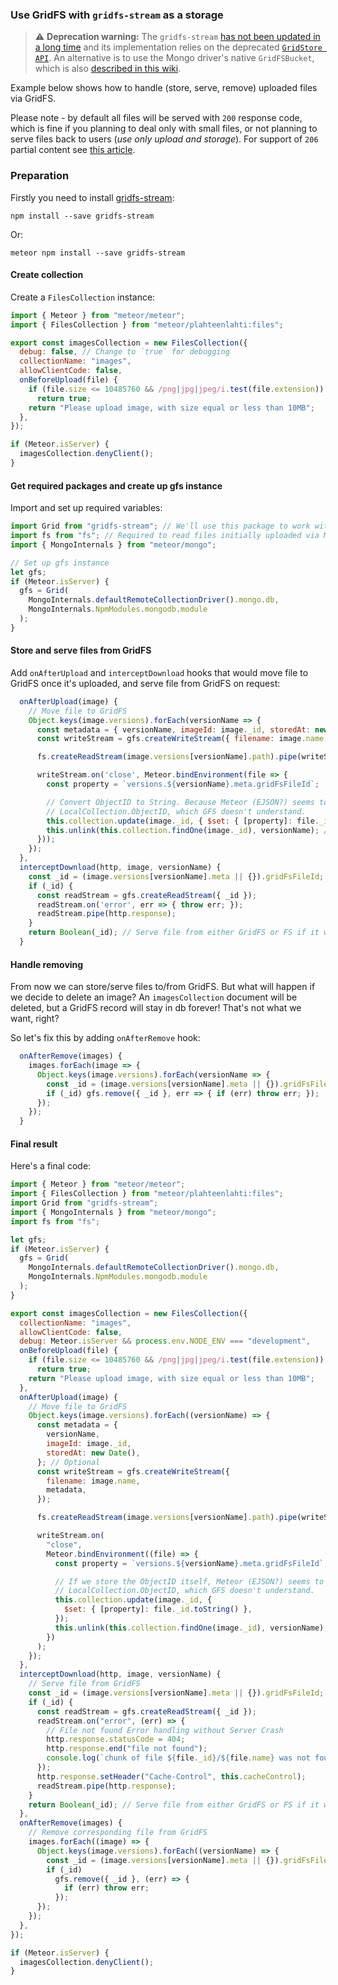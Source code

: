 ### Use GridFS with `gridfs-stream` as a storage

> :warning: **Deprecation warning:** The `gridfs-stream` [has not been updated in a long time](https://github.com/aheckmann/gridfs-stream) and its implementation relies on the deprecated [`GridStore API`](https://mongodb.github.io/node-mongodb-native/3.6/api/GridStore.html). An alternative is to use the Mongo driver's native `GridFSBucket`, which is also [described in
> this wiki](https://github.com/veliovgroup/Meteor-Files/blob/master/docs/gridfs-bucket-integration.md).

Example below shows how to handle (store, serve, remove) uploaded files via GridFS.

Please note - by default all files will be served with `200` response code, which is fine if you planning to deal only with small files, or not planning to serve files back to users (_use only upload and storage_). For support of `206` partial content see [this article](https://github.com/veliovgroup/Meteor-Files/blob/master/docs/gridfs-streaming.md).

### Preparation

Firstly you need to install [gridfs-stream](https://github.com/aheckmann/gridfs-stream):

```shell
npm install --save gridfs-stream
```

Or:

```shell
meteor npm install --save gridfs-stream
```

#### Create collection

Create a `FilesCollection` instance:

```javascript
import { Meteor } from "meteor/meteor";
import { FilesCollection } from "meteor/plahteenlahti:files";

export const imagesCollection = new FilesCollection({
  debug: false, // Change to `true` for debugging
  collectionName: "images",
  allowClientCode: false,
  onBeforeUpload(file) {
    if (file.size <= 10485760 && /png|jpg|jpeg/i.test(file.extension))
      return true;
    return "Please upload image, with size equal or less than 10MB";
  },
});

if (Meteor.isServer) {
  imagesCollection.denyClient();
}
```

#### Get required packages and create up gfs instance

Import and set up required variables:

```javascript
import Grid from "gridfs-stream"; // We'll use this package to work with GridFS
import fs from "fs"; // Required to read files initially uploaded via Meteor-Files
import { MongoInternals } from "meteor/mongo";

// Set up gfs instance
let gfs;
if (Meteor.isServer) {
  gfs = Grid(
    MongoInternals.defaultRemoteCollectionDriver().mongo.db,
    MongoInternals.NpmModules.mongodb.module
  );
}
```

#### Store and serve files from GridFS

Add `onAfterUpload` and `interceptDownload` hooks that would move file to GridFS once it's uploaded, and serve file from GridFS on request:

```javascript
  onAfterUpload(image) {
    // Move file to GridFS
    Object.keys(image.versions).forEach(versionName => {
      const metadata = { versionName, imageId: image._id, storedAt: new Date() }; // Optional
      const writeStream = gfs.createWriteStream({ filename: image.name, metadata });

      fs.createReadStream(image.versions[versionName].path).pipe(writeStream);

      writeStream.on('close', Meteor.bindEnvironment(file => {
        const property = `versions.${versionName}.meta.gridFsFileId`;

        // Convert ObjectID to String. Because Meteor (EJSON?) seems to convert it to a
        // LocalCollection.ObjectID, which GFS doesn't understand.
        this.collection.update(image._id, { $set: { [property]: file._id.toString() } });
        this.unlink(this.collection.findOne(image._id), versionName); // Unlink file by version from FS
      }));
    });
  },
  interceptDownload(http, image, versionName) {
    const _id = (image.versions[versionName].meta || {}).gridFsFileId;
    if (_id) {
      const readStream = gfs.createReadStream({ _id });
      readStream.on('error', err => { throw err; });
      readStream.pipe(http.response);
    }
    return Boolean(_id); // Serve file from either GridFS or FS if it wasn't uploaded yet
  }
```

#### Handle removing

From now we can store/serve files to/from GridFS. But what will happen if we decide to
delete an image? An `imagesCollection` document will be deleted, but a GridFS record will stay in db forever!
That's not what we want, right?

So let's fix this by adding `onAfterRemove` hook:

```javascript
  onAfterRemove(images) {
    images.forEach(image => {
      Object.keys(image.versions).forEach(versionName => {
        const _id = (image.versions[versionName].meta || {}).gridFsFileId;
        if (_id) gfs.remove({ _id }, err => { if (err) throw err; });
      });
    });
  }
```

#### Final result

Here's a final code:

```javascript
import { Meteor } from "meteor/meteor";
import { FilesCollection } from "meteor/plahteenlahti:files";
import Grid from "gridfs-stream";
import { MongoInternals } from "meteor/mongo";
import fs from "fs";

let gfs;
if (Meteor.isServer) {
  gfs = Grid(
    MongoInternals.defaultRemoteCollectionDriver().mongo.db,
    MongoInternals.NpmModules.mongodb.module
  );
}

export const imagesCollection = new FilesCollection({
  collectionName: "images",
  allowClientCode: false,
  debug: Meteor.isServer && process.env.NODE_ENV === "development",
  onBeforeUpload(file) {
    if (file.size <= 10485760 && /png|jpg|jpeg/i.test(file.extension))
      return true;
    return "Please upload image, with size equal or less than 10MB";
  },
  onAfterUpload(image) {
    // Move file to GridFS
    Object.keys(image.versions).forEach((versionName) => {
      const metadata = {
        versionName,
        imageId: image._id,
        storedAt: new Date(),
      }; // Optional
      const writeStream = gfs.createWriteStream({
        filename: image.name,
        metadata,
      });

      fs.createReadStream(image.versions[versionName].path).pipe(writeStream);

      writeStream.on(
        "close",
        Meteor.bindEnvironment((file) => {
          const property = `versions.${versionName}.meta.gridFsFileId`;

          // If we store the ObjectID itself, Meteor (EJSON?) seems to convert it to a
          // LocalCollection.ObjectID, which GFS doesn't understand.
          this.collection.update(image._id, {
            $set: { [property]: file._id.toString() },
          });
          this.unlink(this.collection.findOne(image._id), versionName); // Unlink files from FS
        })
      );
    });
  },
  interceptDownload(http, image, versionName) {
    // Serve file from GridFS
    const _id = (image.versions[versionName].meta || {}).gridFsFileId;
    if (_id) {
      const readStream = gfs.createReadStream({ _id });
      readStream.on("error", (err) => {
        // File not found Error handling without Server Crash
        http.response.statusCode = 404;
        http.response.end("file not found");
        console.log(`chunk of file ${file._id}/${file.name} was not found`);
      });
      http.response.setHeader("Cache-Control", this.cacheControl);
      readStream.pipe(http.response);
    }
    return Boolean(_id); // Serve file from either GridFS or FS if it wasn't uploaded yet
  },
  onAfterRemove(images) {
    // Remove corresponding file from GridFS
    images.forEach((image) => {
      Object.keys(image.versions).forEach((versionName) => {
        const _id = (image.versions[versionName].meta || {}).gridFsFileId;
        if (_id)
          gfs.remove({ _id }, (err) => {
            if (err) throw err;
          });
      });
    });
  },
});

if (Meteor.isServer) {
  imagesCollection.denyClient();
}
```
